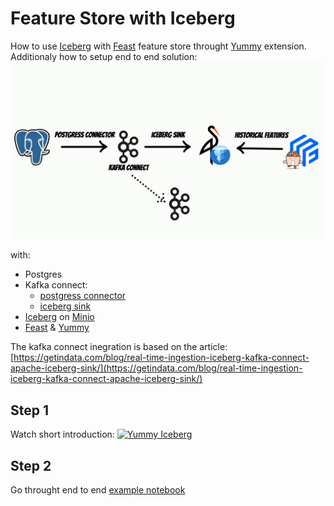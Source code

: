 # Feature Store with Iceberg

How to use [Iceberg](https://iceberg.apache.org/) with [Feast](https://feast.dev/) feature store throught [Yummy](https://www.yummyml.com/) extension.
Additionaly how to setup end to end solution:
![Kafka connect](diagram.jpg)

with:
* Postgres
* Kafka connect:
	* [postgress connector](https://debezium.io/documentation/reference/stable/connectors/postgresql.html)
	* [iceberg sink](https://github.com/getindata/kafka-connect-iceberg-sink)
* [Iceberg](https://iceberg.apache.org/) on [Minio](https://min.io/)
* [Feast](https://feast.dev/) & [Yummy](https://www.yummyml.com/)

The kafka connect inegration is based on the article: 
[https://getindata.com/blog/real-time-ingestion-iceberg-kafka-connect-apache-iceberg-sink/](https://getindata.com/blog/real-time-ingestion-iceberg-kafka-connect-apache-iceberg-sink/)

## Step 1

Watch short introduction:
[![Yummy Iceberg](https://img.youtube.com/vi/kv0iWuSf4jw/0.jpg)](https://www.youtube.com/watch?v=kv0iWuSf4jw)

## Step 2 

Go throught end to end [example notebook](https://github.com/yummyml/yummy-iceberg-kafka-connect/blob/master/notebooks/example.ipynb)


